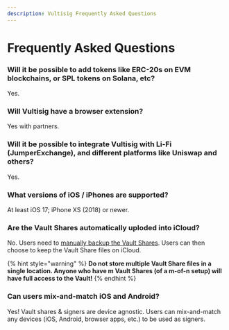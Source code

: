 ```yaml
---
description: Vultisig Frequently Asked Questions
---
```


# Frequently Asked Questions

### Will it be possible to add tokens like ERC-20s on EVM blockchains, or SPL tokens on Solana, etc?

Yes.

### Will Vultisig have a browser extension?

Yes with partners.

### Will it be possible to integrate Vultisig with Li-Fi (JumperExchange), and different platforms like Uniswap and others?

Yes.

### What versions of iOS / iPhones are supported?

At least iOS 17; iPhone XS (2018) or newer.

### Are the Vault Shares automatically uploded into iCloud?

No. Users need to [manually backup the Vault Shares](https://docs.vultisig.com/user-actions/managing-your-vault). Users can then choose to keep the Vault Share files on iCloud.

{% hint style="warning" %}
**Do not store multiple Vault Share files in a single location. Anyone who have m Vault Shares (of a m-of-n setup) will have full access to the Vault!**
{% endhint %}

### Can users mix-and-match iOS and Android?

Yes! Vault shares & signers are device agnostic. Users can mix-and-match any devices (iOS, Android, browser apps, etc.) to be used as signers.
